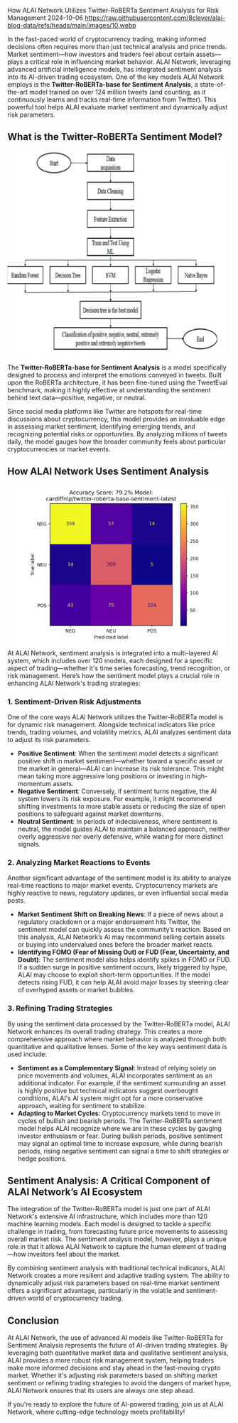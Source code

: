 How ALAI Network Utilizes Twitter-RoBERTa Sentiment Analysis for Risk Management
2024-10-06
https://raw.githubusercontent.com/8clever/alai-blog-data/refs/heads/main/images/10.webp

In the fast-paced world of cryptocurrency trading, making informed decisions often requires more than just technical analysis and price trends. Market sentiment—how investors and traders feel about certain assets—plays a critical role in influencing market behavior. ALAI Network, leveraging advanced artificial intelligence models, has integrated sentiment analysis into its AI-driven trading ecosystem. One of the key models ALAI Network employs is the **Twitter-RoBERTa-base for Sentiment Analysis**, a state-of-the-art model trained on over 124 million tweets (and counting, as it continuously learns and tracks real-time information from Twitter). This powerful tool helps ALAI evaluate market sentiment and dynamically adjust risk parameters.

## What is the Twitter-RoBERTa Sentiment Model?
![RoBERTa Sentiment Model](https://raw.githubusercontent.com/8clever/alai-blog-data/refs/heads/main/images/2.1.webp) 
The **Twitter-RoBERTa-base for Sentiment Analysis** is a model specifically designed to process and interpret the emotions conveyed in tweets. Built upon the RoBERTa architecture, it has been fine-tuned using the TweetEval benchmark, making it highly effective at understanding the sentiment behind text data—positive, negative, or neutral.

Since social media platforms like Twitter are hotspots for real-time discussions about cryptocurrency, this model provides an invaluable edge in assessing market sentiment, identifying emerging trends, and recognizing potential risks or opportunities. By analyzing millions of tweets daily, the model gauges how the broader community feels about particular cryptocurrencies or market events.

## How ALAI Network Uses Sentiment Analysis
![Sentiment Analysis](https://raw.githubusercontent.com/8clever/alai-blog-data/refs/heads/main/images/2.2.webp)
At ALAI Network, sentiment analysis is integrated into a multi-layered AI system, which includes over 120 models, each designed for a specific aspect of trading—whether it's time series forecasting, trend recognition, or risk management. Here’s how the sentiment model plays a crucial role in enhancing ALAI Network's trading strategies:

### 1. Sentiment-Driven Risk Adjustments

One of the core ways ALAI Network utilizes the Twitter-RoBERTa model is for dynamic risk management. Alongside technical indicators like price trends, trading volumes, and volatility metrics, ALAI analyzes sentiment data to adjust its risk parameters.

- **Positive Sentiment**: When the sentiment model detects a significant positive shift in market sentiment—whether toward a specific asset or the market in general—ALAI can increase its risk tolerance. This might mean taking more aggressive long positions or investing in high-momentum assets.
- **Negative Sentiment**: Conversely, if sentiment turns negative, the AI system lowers its risk exposure. For example, it might recommend shifting investments to more stable assets or reducing the size of open positions to safeguard against market downturns.
- **Neutral Sentiment**: In periods of indecisiveness, where sentiment is neutral, the model guides ALAI to maintain a balanced approach, neither overly aggressive nor overly defensive, while waiting for more distinct signals.

### 2. Analyzing Market Reactions to Events

Another significant advantage of the sentiment model is its ability to analyze real-time reactions to major market events. Cryptocurrency markets are highly reactive to news, regulatory updates, or even influential social media posts.

- **Market Sentiment Shift on Breaking News**: If a piece of news about a regulatory crackdown or a major endorsement hits Twitter, the sentiment model can quickly assess the community’s reaction. Based on this analysis, ALAI Network’s AI may recommend selling certain assets or buying into undervalued ones before the broader market reacts.
- **Identifying FOMO (Fear of Missing Out) or FUD (Fear, Uncertainty, and Doubt)**: The sentiment model also helps identify spikes in FOMO or FUD. If a sudden surge in positive sentiment occurs, likely triggered by hype, ALAI may choose to exploit short-term opportunities. If the model detects rising FUD, it can help ALAI avoid major losses by steering clear of overhyped assets or market bubbles.

### 3. Refining Trading Strategies

By using the sentiment data processed by the Twitter-RoBERTa model, ALAI Network enhances its overall trading strategy. This creates a more comprehensive approach where market behavior is analyzed through both quantitative and qualitative lenses. Some of the key ways sentiment data is used include:

- **Sentiment as a Complementary Signal**: Instead of relying solely on price movements and volumes, ALAI incorporates sentiment as an additional indicator. For example, if the sentiment surrounding an asset is highly positive but technical indicators suggest overbought conditions, ALAI's AI system might opt for a more conservative approach, waiting for sentiment to stabilize.
- **Adapting to Market Cycles**: Cryptocurrency markets tend to move in cycles of bullish and bearish periods. The Twitter-RoBERTa sentiment model helps ALAI recognize where we are in these cycles by gauging investor enthusiasm or fear. During bullish periods, positive sentiment may signal an optimal time to increase exposure, while during bearish periods, rising negative sentiment can signal a time to shift strategies or hedge positions.

## Sentiment Analysis: A Critical Component of ALAI Network’s AI Ecosystem

The integration of the Twitter-RoBERTa model is just one part of ALAI Network's extensive AI infrastructure, which includes more than 120 machine learning models. Each model is designed to tackle a specific challenge in trading, from forecasting future price movements to assessing overall market risk. The sentiment analysis model, however, plays a unique role in that it allows ALAI Network to capture the human element of trading—how investors feel about the market.

By combining sentiment analysis with traditional technical indicators, ALAI Network creates a more resilient and adaptive trading system. The ability to dynamically adjust risk parameters based on real-time market sentiment offers a significant advantage, particularly in the volatile and sentiment-driven world of cryptocurrency trading.

## Conclusion

At ALAI Network, the use of advanced AI models like Twitter-RoBERTa for Sentiment Analysis represents the future of AI-driven trading strategies. By leveraging both quantitative market data and qualitative sentiment analysis, ALAI provides a more robust risk management system, helping traders make more informed decisions and stay ahead in the fast-moving crypto market. Whether it's adjusting risk parameters based on shifting market sentiment or refining trading strategies to avoid the dangers of market hype, ALAI Network ensures that its users are always one step ahead.

If you're ready to explore the future of AI-powered trading, join us at ALAI Network, where cutting-edge technology meets profitability!
